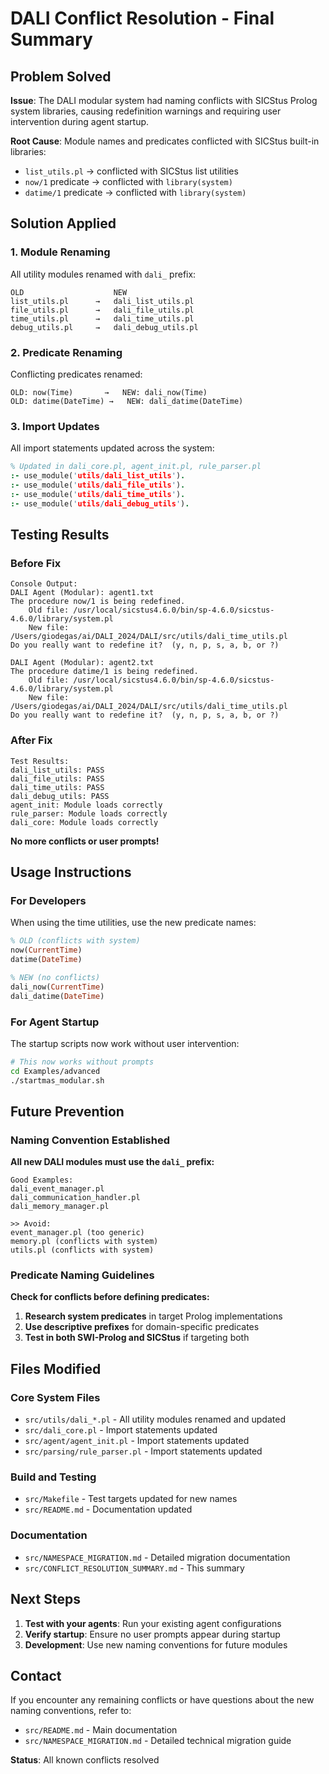 # DALI Conflict Resolution - Final Summary

## Problem Solved

**Issue**: The DALI modular system had naming conflicts with SICStus Prolog system libraries, causing redefinition warnings and requiring user intervention during agent startup.

**Root Cause**: Module names and predicates conflicted with SICStus built-in libraries:
- `list_utils.pl` → conflicted with SICStus list utilities
- `now/1` predicate → conflicted with `library(system)`
- `datime/1` predicate → conflicted with `library(system)`

## Solution Applied

### 1. **Module Renaming** 
All utility modules renamed with `dali_` prefix:

```
OLD                    NEW
list_utils.pl      →   dali_list_utils.pl
file_utils.pl      →   dali_file_utils.pl  
time_utils.pl      →   dali_time_utils.pl
debug_utils.pl     →   dali_debug_utils.pl
```

### 2. **Predicate Renaming**
Conflicting predicates renamed:

```
OLD: now(Time)       →   NEW: dali_now(Time)
OLD: datime(DateTime) →   NEW: dali_datime(DateTime)
```

### 3. **Import Updates**
All import statements updated across the system:

```prolog
% Updated in dali_core.pl, agent_init.pl, rule_parser.pl
:- use_module('utils/dali_list_utils').
:- use_module('utils/dali_file_utils').
:- use_module('utils/dali_time_utils').  
:- use_module('utils/dali_debug_utils').
```

## Testing Results

### Before Fix
```
Console Output:
DALI Agent (Modular): agent1.txt
The procedure now/1 is being redefined.
    Old file: /usr/local/sicstus4.6.0/bin/sp-4.6.0/sicstus-4.6.0/library/system.pl
    New file: /Users/giodegas/ai/DALI_2024/DALI/src/utils/dali_time_utils.pl
Do you really want to redefine it?  (y, n, p, s, a, b, or ?) 

DALI Agent (Modular): agent2.txt
The procedure datime/1 is being redefined.
    Old file: /usr/local/sicstus4.6.0/bin/sp-4.6.0/sicstus-4.6.0/library/system.pl
    New file: /Users/giodegas/ai/DALI_2024/DALI/src/utils/dali_time_utils.pl
Do you really want to redefine it?  (y, n, p, s, a, b, or ?) 
```

### After Fix
```
Test Results:
dali_list_utils: PASS
dali_file_utils: PASS  
dali_time_utils: PASS
dali_debug_utils: PASS
agent_init: Module loads correctly
rule_parser: Module loads correctly
dali_core: Module loads correctly
```

**No more conflicts or user prompts!**

## Usage Instructions

### For Developers

When using the time utilities, use the new predicate names:

```prolog
% OLD (conflicts with system)
now(CurrentTime)
datime(DateTime)

% NEW (no conflicts)  
dali_now(CurrentTime)
dali_datime(DateTime)
```

### For Agent Startup

The startup scripts now work without user intervention:

```bash
# This now works without prompts
cd Examples/advanced
./startmas_modular.sh
```

## Future Prevention

### Naming Convention Established

**All new DALI modules must use the `dali_` prefix:**

```
Good Examples:
dali_event_manager.pl
dali_communication_handler.pl
dali_memory_manager.pl

>> Avoid:
event_manager.pl (too generic)
memory.pl (conflicts with system)
utils.pl (conflicts with system)
```

### Predicate Naming Guidelines

**Check for conflicts before defining predicates:**

1. **Research system predicates** in target Prolog implementations
2. **Use descriptive prefixes** for domain-specific predicates  
3. **Test in both SWI-Prolog and SICStus** if targeting both

## Files Modified

### Core System Files
- `src/utils/dali_*.pl` - All utility modules renamed and updated
- `src/dali_core.pl` - Import statements updated
- `src/agent/agent_init.pl` - Import statements updated  
- `src/parsing/rule_parser.pl` - Import statements updated

### Build and Testing
- `src/Makefile` - Test targets updated for new names
- `src/README.md` - Documentation updated

### Documentation
- `src/NAMESPACE_MIGRATION.md` - Detailed migration documentation
- `src/CONFLICT_RESOLUTION_SUMMARY.md` - This summary

## Next Steps

1. **Test with your agents**: Run your existing agent configurations
2. **Verify startup**: Ensure no user prompts appear during startup
3. **Development**: Use new naming conventions for future modules

## Contact

If you encounter any remaining conflicts or have questions about the new naming conventions, refer to:

- `src/README.md` - Main documentation
- `src/NAMESPACE_MIGRATION.md` - Detailed technical migration guide

**Status**: All known conflicts resolved 